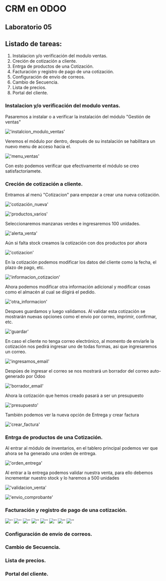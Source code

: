 # CRM en ODOO

## Laboratorio 05

Listado de tareas:
------------------
1. Instalacion y/o verificación del modulo ventas.
2. Creción de cotización a cliente.
3. Entrga de productos de una Cotización.
4. Facturación y registro de pago de una cotización.
5. Configuración de envío de correos.
6. Cambio de Secuencia.
7. Lista de precios.
8. Portal del cliente.

### Instalacion y/o verificación del modulo ventas.

Pasaremos a instalar o a verificar la instalación del módulo "Gestión de ventas"

!['instalcion_modulo_ventas'](imagenes/1_instalacion_modulo_ventas.PNG)

Veremos el módulo por dentro, después de su instalación se habilitara un nuevo menu de acceso hacia el.

!['menu_ventas'](imagenes/2_menu_ventas.PNG)

Con esto podemos verificar que efectivamente el módulo se creo satisfactoriamete.

### Creción de cotización a cliente.

Entramos al menú "Cotizacion" para empezar a crear una nueva cotización.

!['cotización_nueva'](imagenes/3_nueva_cotizacion.PNG)

!['productos_varios'](imagenes/4_productos_varios.PNG)

Seleccionaremos manzanas verdes e ingresaremos 100 unidades.

!['alerta_venta'](imagenes/5_alerta_venta.PNG)

Aún si falta stock creamos la cotización con dos productos por ahora

!['cotizacion'](imagenes/6_cotizacion_dos_productos.PNG)

En la cotización podemos modificar los datos del cliente como la fecha, el plazo de pago, etc.

!['informacion_cotizacion'](imagenes/7_informacion_cotizacion.PNG)

Ahora podemos modificar otra información adicional y modificar cosas como el almacén al cual se diigirá el pedido.

!['otra_informacion'](imagenes/8_otra_informacion.PNG)

Despues guardamos y luego validamos. Al validar esta cotización se mostrarán nuevas opciones como el envio por correo, imprimir, confirmar, etc.

!['guardar'](imagenes/8_guardamos_toda_informacion.PNG)

En caso el cliente no tenga correo electrónico, al momento de enviarle la cotización nos pedirá ingresar uno de todas formas, asi que ingresaremos un correo.

!['ingresamos_email'](imagenes/9_ingresamos_email.PNG)

Despúes de ingresar el correo se nos mostrará un borrador del correo auto-generado por Odoo

!['borrador_email'](imagenes/10_borrador_email.PNG)

Ahora la cotización que hemos creado pasará a ser un presupuesto

!['presupuesto'](imagenes/11_presupuesto.PNG)

También podemos ver la nueva opción de Entrega y crear factura

!['crear_factura'](imagenes/12_creacion_factura.PNG)

### Entrga de productos de una Cotización.

Al entrar al módulo de inventarios, en el tablero principal podemos ver que ahora se ha generado una orden de entrega.

!['orden_entrega'](imagenes/13_informar_entrega.PNG)

Al entrar a la entrega podemos validar nuestra venta, para ello debemos incrementar nuestro stock y lo haremos a 500 unidades

!['validacion_venta'](imagenes/14_validacion_venta.PNG)

!['envio_comprobante'](imagenes/15_envio_comprovante.PNG)

### Facturación y registro de pago de una cotización.



![''](imagenes/.PNG)
![''](imagenes/.PNG)
![''](imagenes/.PNG)
![''](imagenes/.PNG)
![''](imagenes/.PNG)
![''](imagenes/.PNG)
![''](imagenes/.PNG)
![''](imagenes/.PNG)
### Configuración de envío de correos.

### Cambio de Secuencia.

### Lista de precios.

### Portal del cliente.



